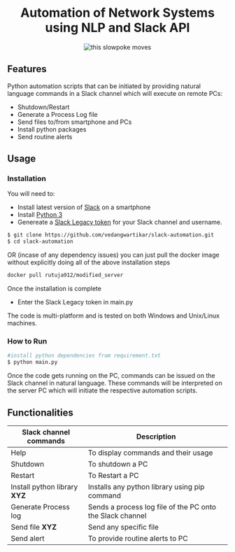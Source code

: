 <h1 align="center">Automation of Network Systems using NLP and Slack API</h1>

<div align="center">
    <img src="https://github.com/vedangwartikar/slack-automation/blob/master/slack-automation.gif" alt = "this slowpoke moves"/>
</div>

## Features

Python automation scripts that can be initiated by providing natural language commands in a Slack channel which will execute on remote PCs:

- Shutdown/Restart
- Generate a Process Log file
- Send files to/from smartphone and PCs
- Install python packages
- Send routine alerts

## Usage

### Installation

You will need to:

- Install latest version of [Slack](https://slack.com/intl/en-in/downloads/android) on a smartphone
- Install [Python 3](https://www.python.org/downloads/)
- Genereate a [Slack Legacy token](https://api.slack.com/custom-integrations/legacy-tokens) for your Slack channel and username.

```bash
$ git clone https://github.com/vedangwartikar/slack-automation.git
$ cd slack-automation
```

OR (incase of any dependency issues) you can just pull the docker image without explicitly doing all of the above installation steps

```bash
docker pull rutuja912/modified_server
```

Once the installation is complete
- Enter the Slack Legacy token in main.py

The code is multi-platform and is tested on both Windows and Unix/Linux machines.

### How to Run

```bash
#install python dependencies from requirement.txt
$ python main.py
```

Once the code gets running on the PC, commands can be issued on the Slack channel in natural language. These commands will be interpreted on the server PC which will initiate the respective automation scripts.

## Functionalities

Slack channel commands| Description
------------ | ------------------------------------------
Help | To display commands and their usage
Shutdown | To shutdown a PC
Restart | To Restart a PC
Install python library **XYZ** | Installs any python library using pip command
Generate Process log | Sends a process log file of the PC onto the Slack channel
Send file **XYZ** | Send any specific file
Send alert | To provide routine alerts to PC
